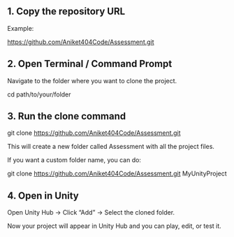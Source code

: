 ## 1. Copy the repository URL

Example:

https://github.com/Aniket404Code/Assessment.git



## 2. Open Terminal / Command Prompt

Navigate to the folder where you want to clone the project.

cd path/to/your/folder



## 3. Run the clone command
git clone https://github.com/Aniket404Code/Assessment.git


This will create a new folder called Assessment with all the project files.

If you want a custom folder name, you can do:

git clone https://github.com/Aniket404Code/Assessment.git MyUnityProject

## 4. Open in Unity

Open Unity Hub → Click “Add” → Select the cloned folder.

Now your project will appear in Unity Hub and you can play, edit, or test it.

